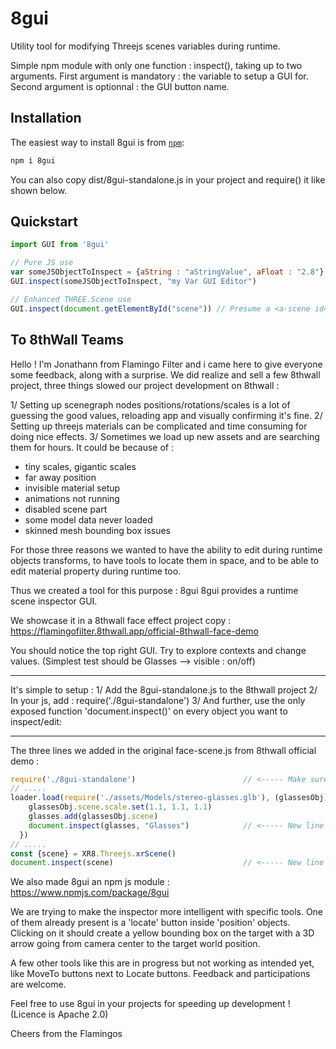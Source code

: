 # 8gui
Utility tool for modifying Threejs scenes variables during runtime.

Simple npm module with only one function : inspect(), taking up to two arguments.
First argument is mandatory : the variable to setup a GUI for.
Second argument is optionnal : the GUI button name.

## Installation

The easiest way to install 8gui is from [`npm`](https://www.npmjs.com/):

```sh
npm i 8gui
```

You can also copy dist/8gui-standalone.js in your project and require() it like shown below.

## Quickstart

```js
import GUI from '8gui'

// Pure JS use
var someJSObjectToInspect = {aString : "aStringValue", aFloat : "2.8"}
GUI.inspect(someJSObjectToInspect, "my Var GUI Editor")

// Enhanced THREE.Scene use
GUI.inspect(document.getElementById("scene")) // Presume a <a-scene id="scene"> in the dom

```


## To 8thWall Teams

Hello ! I'm Jonathann from Flamingo Filter and i came here to give everyone some feedback, along with a surprise.
We did realize and sell a few 8thwall project, three things slowed our project development on 8thwall :

1/ Setting up scenegraph nodes positions/rotations/scales is a lot of guessing the good values, reloading app and visually confirming it's fine.
2/ Setting up threejs materials can be complicated and time consuming for doing nice effects.
3/ Sometimes we load up new assets and are searching them for hours. It could be because of :
- tiny scales, gigantic scales
- far away position
- invisible material setup
- animations not running
- disabled scene part
- some model data never loaded
- skinned mesh bounding box issues

For those three reasons we wanted to have the ability to edit during runtime objects transforms, to have tools to locate them in space, and to be able to edit material property during runtime too.

Thus we created a tool for this purpose : 8gui
8gui provides a runtime scene inspector GUI.

We showcase it in a 8thwall face effect project copy :
	https://flamingofilter.8thwall.app/official-8thwall-face-demo

You should notice the top right GUI. Try to explore contexts and change values. (Simplest test should be Glasses --> visible : on/off)
_______________________
It's simple to setup :
1/ Add the 8gui-standalone.js to the 8thwall project
2/ In your js, add :    require('./8gui-standalone') 
3/ And further, use the only exposed function 'document.inspect()' on every object you want to inspect/edit:

_______________________
The three lines we added in the original face-scene.js from 8thwall official demo :

```js
require('./8gui-standalone')                        // <----- Make sure 8gui is loaded
// .....
loader.load(require('./assets/Models/stereo-glasses.glb'), (glassesObj) => {
    glassesObj.scene.scale.set(1.1, 1.1, 1.1)
    glasses.add(glassesObj.scene)
    document.inspect(glasses, "Glasses")            // <----- New line for inspecting the glasses object3d
  })
// .....
const {scene} = XR8.Threejs.xrScene()
document.inspect(scene)                             // <----- New line for inspecting the whole scene
```

We also made 8gui an npm js module : https://www.npmjs.com/package/8gui

We are trying to make the inspector more intelligent with specific tools.
One of them already present is a 'locate' button inside 'position' objects.
Clicking on it should create a yellow bounding box on the target with a 3D arrow going from camera center to the target world position.

A few other tools like this are in progress but not working as intended yet, like MoveTo buttons next to Locate buttons.
Feedback and participations are welcome.

Feel free to use 8gui in your projects for speeding up development ! (Licence is Apache 2.0)

Cheers from the Flamingos